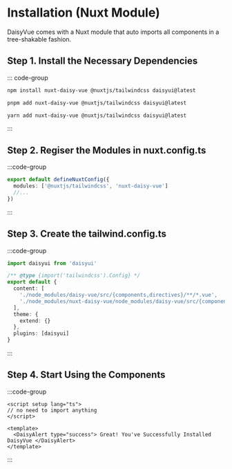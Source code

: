 # Installation (Nuxt Module)

DaisyVue comes with a Nuxt module that auto imports all components in a tree-shakable fashion.

## Step 1. Install the Necessary Dependencies

::: code-group

```bash [npm]
npm install nuxt-daisy-vue @nuxtjs/tailwindcss daisyui@latest
```

```bash [pnpm]
pnpm add nuxt-daisy-vue @nuxtjs/tailwindcss daisyui@latest
```

```bash [yarn]
yarn add nuxt-daisy-vue @nuxtjs/tailwindcss daisyui@latest
```

:::

## Step 2. Regiser the Modules in nuxt.config.ts

:::code-group

```ts [nuxt.config.ts]
export default defineNuxtConfig({
  modules: ['@nuxtjs/tailwindcss', 'nuxt-daisy-vue']
  //...
})
```

:::

## Step 3. Create the tailwind.config.ts

:::code-group

```ts [tailwind.config.ts]
import daisyui from 'daisyui'

/** @type {import('tailwindcss').Config} */
export default {
  content: [
    './node_modules/daisy-vue/src/{components,directives}/**/*.vue',
    './node_modules/nuxt-daisy-vue/node_modules/daisy-vue/src/{components,directives}/**/*.vue'
  ],
  theme: {
    extend: {}
  },
  plugins: [daisyui]
}
```

:::

## Step 4. Start Using the Components

:::code-group

```vue [App.vue]
<script setup lang="ts">
// no need to import anything
</script>

<template>
  <DaisyAlert type="success"> Great! You've Successfully Installed DaisyVue </DaisyAlert>
</template>
```

:::
